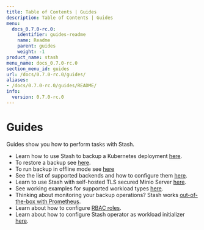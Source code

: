 ```yaml
---
title: Table of Contents | Guides
description: Table of Contents | Guides
menu:
  docs_0.7.0-rc.0:
    identifier: guides-readme
    name: Readme
    parent: guides
    weight: -1
product_name: stash
menu_name: docs_0.7.0-rc.0
section_menu_id: guides
url: /docs/0.7.0-rc.0/guides/
aliases:
- /docs/0.7.0-rc.0/guides/README/
info:
  version: 0.7.0-rc.0
---
```


# Guides

Guides show you how to perform tasks with Stash.

- Learn how to use Stash to backup a Kubernetes deployment [here](/docs/0.7.0-rc.0/guides/backup).
- To restore a backup see [here](/docs/0.7.0-rc.0/guides/restore).
- To run backup in offline mode see [here](/docs/0.7.0-rc.0/guides/offline_backup)
- See the list of supported backends and how to configure them [here](/docs/0.7.0-rc.0/guides/backends).
- Learn to use Stash with self-hosted TLS secured Minio Server [here](/docs/0.7.0-rc.0/guides/minio_server).
- See working examples for supported workload types [here](/docs/0.7.0-rc.0/guides/workloads).
- Thinking about monitoring your backup operations? Stash works [out-of-the-box with Prometheus](/docs/0.7.0-rc.0/guides/monitoring).
- Learn about how to configure [RBAC roles](/docs/0.7.0-rc.0/guides/rbac).
- Learn about how to configure Stash operator as workload initializer [here](/docs/0.7.0-rc.0/guides/initializer).
